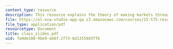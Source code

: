 ```yaml
---
content_type: resource
description: This resource explains the theory of making markets through internet.
file: https://ol-ocw-studio-app-qa.s3.amazonaws.com/courses/15-575-research-seminar-in-it-and-organizations-economic-perspectives-spring-2004/fa9de1809be9ab8f2f736d13559d3ffb_class_slides.pdf
file_type: application/pdf
resourcetype: Document
title: class_slides.pdf
uid: fa9de180-9be9-ab8f-2f73-6d13559d3ffb
---
```

